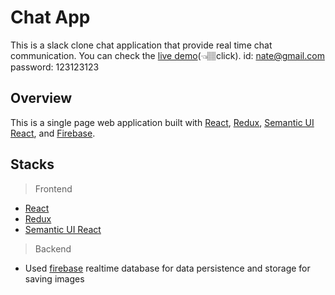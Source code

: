 # Chat App

This is a slack clone chat application that provide real time chat communication. 
You can check the [live demo](https://slack-clone-e6a29.firebaseapp.com/)(👈🏽click). 
id: nate@gmail.com
password: 123123123

## Overview

This is a single page web application built with [React](https://reactjs.org), [Redux](https://redux.js.org/basics/usage-with-react), [Semantic UI React](https://react.semantic-ui.com/), and [Firebase](https://firebase.google.com).

## Stacks
> Frontend
- [React](https://reactjs.org)
- [Redux](https://redux.js.org/basics/usage-with-react)
- [Semantic UI React](https://react.semantic-ui.com/)

> Backend
- Used [firebase](https://firebase.google.com) realtime database for data persistence and storage for saving images
